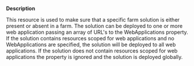 **Description**

This resource is used to make sure that a specific farm solution is either present or 
absent in a farm. The solution can be deployed to one or more web application passing 
an array of URL's to the WebApplications property. If the solution contains resources 
scoped for web applications and no WebApplications are specified, the solution will be 
deployed to all web applications. If the solution does not contain resources scoped for 
web applications the property is ignored and the solution is deployed globally.
